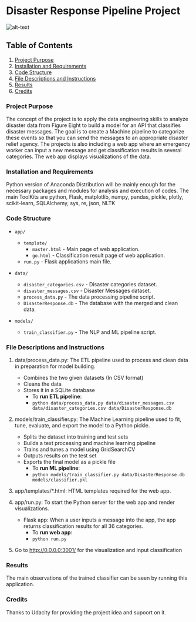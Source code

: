 # Disaster Response Pipeline Project

![alt-text](link)


## Table of Contents
1. [Project Purpose](#purpose)
2. [Installation and Requirements](#installation)
3. [Code Structure](#code)
4. [File Descriptions and Instructions](#instruction)
5. [Results](#results)
6. [Credits](#credits)


### Project Purpose <a name="purpose"></a>
The concept of the project is to apply the data engineering skills to analyze disaster data from Figure Eight 
to build a model for an API that classifies disaster messages. The goal is to create a Machine pipeline to categorize 
these events so that you can send the messages to an appropriate disaster relief agency.
The projects is also including a web app where an emergency worker can input a new message and get classification results in several categories. 
The web app displays visualizations of the data.


### Installation and Requirements<a name="installation"></a>
Python version of Anaconda Distribution will be mainly enough for the necessary packages and modules for analysis and execution of codes.
The main ToolKits are python, Flask, matplotlib, numpy, pandas, pickle, plotly, scikit-learn, SQLAlchemy, sys, re, json, NLTK

### Code Structure <a name="code"></a>

- `app/`
  - `template/`
    - `master.html`  -  Main page of web application.
    - `go.html`  -  Classification result page of web application.
  - `run.py`  - Flask applications main file.

- `data/`
  - `disaster_categories.csv`  - Disaster categories dataset.
  - `disaster_messages.csv`  - Disaster Messages dataset.
  - `process_data.py` - The data processing pipeline script.
  - `DisasterResponse.db`   - The database with the merged and clean data.

- `models/`
  - `train_classifier.py` - The NLP and ML pipeline script.
  

### File Descriptions and Instructions <a name="instruction"></a>
1. data/process_data.py: The ETL pipeline used to process and clean data in preparation for model building.	
	- Combines the two given datasets (In CSV  format)
	- Cleans the data
	- Stores it in a SQLite database
		* To **run ETL pipeline**:
		- `python data/process_data.py data/disaster_messages.csv data/disaster_categories.csv data/DisasterResponse.db`
	
2. models/train_classifier.py: The Machine Learning pipeline used to fit, tune, evaluate, and export the model to a Python pickle.	
	- Splits the dataset into training and test sets
	- Builds a text processing and machine learning pipeline
	- Trains and tunes a model using GridSearchCV
	- Outputs results on the test set
	- Exports the final model as a pickle file
		* To **run ML pipeline**:
		- `python models/train_classifier.py data/DisasterResponse.db models/classifier.pkl`
	
3. app/templates/*.html: HTML templates required for the web app.

4. app/run.py: To start the Python server for the web app and render visualizations.
	- Flask app: When a user inputs a message into the app, the app returns classification results for all 36 categories.
		* To **run web app**:
		- `python run.py`
5. Go to http://0.0.0.0:3001/ for the visualization and input classification


### Results<a name="results"></a>
The main observations of the trained classifier can be seen by running this application.

### Credits <a name="credits"></a>
Thanks to Udacity for providing the project idea and supoort on it.